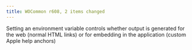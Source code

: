 ```yaml
---
title: WOCommon r608, 2 items changed
---
```


Setting an environment variable controls whether output is generated for the web (normal HTML links) or for embedding in the application (custom Apple help anchors)
